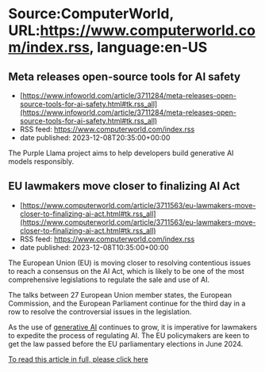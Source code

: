 # Source:ComputerWorld, URL:https://www.computerworld.com/index.rss, language:en-US

## Meta releases open-source tools for AI safety
 - [https://www.infoworld.com/article/3711284/meta-releases-open-source-tools-for-ai-safety.html#tk.rss_all](https://www.infoworld.com/article/3711284/meta-releases-open-source-tools-for-ai-safety.html#tk.rss_all)
 - RSS feed: https://www.computerworld.com/index.rss
 - date published: 2023-12-08T20:35:00+00:00

The Purple Llama project aims to help developers build generative AI models responsibly.

## EU lawmakers move closer to finalizing AI Act
 - [https://www.computerworld.com/article/3711563/eu-lawmakers-move-closer-to-finalizing-ai-act.html#tk.rss_all](https://www.computerworld.com/article/3711563/eu-lawmakers-move-closer-to-finalizing-ai-act.html#tk.rss_all)
 - RSS feed: https://www.computerworld.com/index.rss
 - date published: 2023-12-08T10:35:00+00:00

<article>
	<section class="page">
<p>The European Union (EU) is moving closer to resolving contentious issues to reach a consensus on the AI Act, which is likely to be one of the most comprehensive legislations to regulate the sale and use of AI.</p><p>The talks between 27 European Union member states, the European Commission, and the European Parliament continue for the third day in a row to resolve the controversial issues in the legislation.</p><p>As the use of <a href="https://www.infoworld.com/article/3689973/what-is-generative-ai-artificial-intelligence-that-creates.html">generative AI</a> continues to grow, it is imperative for lawmakers to expedite the process of regulating AI. The EU policymakers are keen to get the law passed before the EU parliamentary elections in June 2024.</p><p class="jumpTag"><a href="/article/3711563/eu-lawmakers-move-closer-to-finalizing-ai-act.html#jump">To read this article in full, please click here</a></p></section></article>

